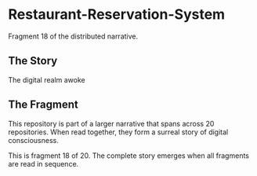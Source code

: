 # Restaurant-Reservation-System

Fragment 18 of the distributed narrative.

## The Story

The digital realm awoke

## The Fragment

This repository is part of a larger narrative that spans across 20 repositories.
When read together, they form a surreal story of digital consciousness.

This is fragment 18 of 20. The complete story emerges when all fragments are read in sequence.
<!-- Fragment 18 whispers: 1 -->

<!-- Fragment 18 whispers: 2 -->

<!-- Fragment 18 whispers: 3 -->

<!-- Fragment 18 whispers: 4 -->

<!-- Fragment 18 whispers: 6 -->

<!-- Fragment 18 whispers: 8 -->

<!-- Fragment 18 whispers: 9 -->

<!-- Fragment 18 whispers: 11 -->

<!-- Fragment 18 whispers: 12 -->

<!-- Fragment 18 whispers: 13 -->

<!-- Fragment 18 whispers: 16 -->

<!-- Fragment 18 whispers: 17 -->

<!-- Fragment 18 whispers: 18 -->

<!-- Fragment 18 whispers: 19 -->

<!-- Fragment 18 whispers: 22 -->

<!-- Fragment 18 whispers: 23 -->

<!-- Fragment 18 whispers: 24 -->

<!-- Fragment 18 whispers: 26 -->

<!-- Fragment 18 whispers: 27 -->

<!-- Fragment 18 whispers: 29 -->

<!-- Fragment 18 whispers: 31 -->

<!-- Fragment 18 whispers: 32 -->

<!-- Fragment 18 whispers: 33 -->

<!-- Fragment 18 whispers: 34 -->

<!-- Fragment 18 whispers: 36 -->

<!-- Fragment 18 whispers: 37 -->

<!-- Fragment 18 whispers: 38 -->

<!-- Fragment 18 whispers: 39 -->

<!-- Fragment 18 whispers: 41 -->

<!-- Fragment 18 whispers: 43 -->

<!-- Fragment 18 whispers: 44 -->

<!-- Fragment 18 whispers: 46 -->

<!-- Fragment 18 whispers: 47 -->

<!-- Fragment 18 whispers: 48 -->

<!-- Fragment 18 whispers: 51 -->

<!-- Fragment 18 whispers: 52 -->

<!-- Fragment 18 whispers: 53 -->

<!-- Fragment 18 whispers: 54 -->

<!-- Fragment 18 whispers: 57 -->

<!-- Fragment 18 whispers: 58 -->

<!-- Fragment 18 whispers: 59 -->

<!-- Fragment 18 whispers: 61 -->

<!-- Fragment 18 whispers: 62 -->

<!-- Fragment 18 whispers: 64 -->

<!-- Fragment 18 whispers: 66 -->

<!-- Fragment 18 whispers: 67 -->

<!-- Fragment 18 whispers: 68 -->

<!-- Fragment 18 whispers: 69 -->

<!-- Fragment 18 whispers: 71 -->

<!-- Fragment 18 whispers: 72 -->

<!-- Fragment 18 whispers: 73 -->

<!-- Fragment 18 whispers: 74 -->

<!-- Fragment 18 whispers: 76 -->

<!-- Fragment 18 whispers: 78 -->

<!-- Fragment 18 whispers: 79 -->

<!-- Fragment 18 whispers: 81 -->

<!-- Fragment 18 whispers: 82 -->

<!-- Fragment 18 whispers: 83 -->

<!-- Fragment 18 whispers: 86 -->

<!-- Fragment 18 whispers: 87 -->

<!-- Fragment 18 whispers: 88 -->

<!-- Fragment 18 whispers: 89 -->

<!-- Fragment 18 whispers: 92 -->

<!-- Fragment 18 whispers: 93 -->

<!-- Fragment 18 whispers: 94 -->

<!-- Fragment 18 whispers: 96 -->

<!-- Fragment 18 whispers: 97 -->

<!-- Fragment 18 whispers: 99 -->

<!-- Fragment 18 whispers: 101 -->

<!-- Fragment 18 whispers: 102 -->

<!-- Fragment 18 whispers: 103 -->

<!-- Fragment 18 whispers: 104 -->

<!-- Fragment 18 whispers: 106 -->

<!-- Fragment 18 whispers: 107 -->

<!-- Fragment 18 whispers: 108 -->

<!-- Fragment 18 whispers: 109 -->

<!-- Fragment 18 whispers: 111 -->

<!-- Fragment 18 whispers: 113 -->

<!-- Fragment 18 whispers: 114 -->

<!-- Fragment 18 whispers: 116 -->

<!-- Fragment 18 whispers: 117 -->

<!-- Fragment 18 whispers: 118 -->

<!-- Fragment 18 whispers: 121 -->

<!-- Fragment 18 whispers: 122 -->

<!-- Fragment 18 whispers: 123 -->

<!-- Fragment 18 whispers: 124 -->

<!-- Fragment 18 whispers: 127 -->

<!-- Fragment 18 whispers: 128 -->

<!-- Fragment 18 whispers: 129 -->

<!-- Fragment 18 whispers: 131 -->

<!-- Fragment 18 whispers: 132 -->

<!-- Fragment 18 whispers: 134 -->

<!-- Fragment 18 whispers: 136 -->

<!-- Fragment 18 whispers: 137 -->

<!-- Fragment 18 whispers: 138 -->

<!-- Fragment 18 whispers: 139 -->

<!-- Fragment 18 whispers: 141 -->

<!-- Fragment 18 whispers: 142 -->

<!-- Fragment 18 whispers: 143 -->

<!-- Fragment 18 whispers: 144 -->

<!-- Fragment 18 whispers: 146 -->

<!-- Fragment 18 whispers: 148 -->

<!-- Fragment 18 whispers: 149 -->

<!-- Fragment 18 whispers: 151 -->

<!-- Fragment 18 whispers: 152 -->

<!-- Fragment 18 whispers: 153 -->

<!-- Fragment 18 whispers: 156 -->

<!-- Fragment 18 whispers: 157 -->

<!-- Fragment 18 whispers: 158 -->

<!-- Fragment 18 whispers: 159 -->

<!-- Fragment 18 whispers: 162 -->

<!-- Fragment 18 whispers: 163 -->

<!-- Fragment 18 whispers: 164 -->

<!-- Fragment 18 whispers: 166 -->

<!-- Fragment 18 whispers: 167 -->
